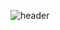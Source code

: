 ![header](https://capsule-render.vercel.app/api?type=egg&color=F7E07F&text=Welcome%20harim's%20Github&height=300&width=200&fontColor=FFA500)
